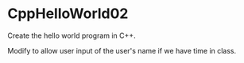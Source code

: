 # CppHelloWorld02

Create the hello world program in C++.

Modify to allow user input of the user's name if we have time in class.
